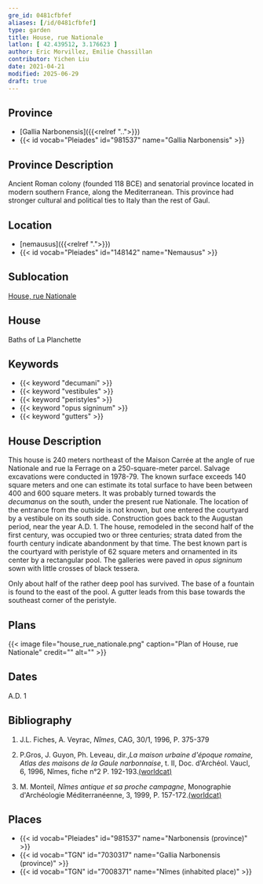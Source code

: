 ```yaml
---
gre_id: 0481cfbfef
aliases: [/id/0481cfbfef]
type: garden
title: House, rue Nationale
latlon: [ 42.439512, 3.176623 ]
author: Eric Morvillez, Emilie Chassillan
contributor: Yichen Liu
date: 2021-04-21
modified: 2025-06-29
draft: true
---
```


## Province

- [Gallia Narbonensis]({{<relref "..">}})
- {{< id vocab="Pleiades" id="981537" name="Gallia Narbonensis" >}}

## Province Description

Ancient Roman colony (founded 118 BCE) and senatorial province located in modern southern France, along the Mediterranean. This province had stronger cultural and political ties to Italy than the rest of Gaul.

## Location

- [nemausus]({{<relref ".">}})
- {{< id vocab="Pleiades" id="148142" name="Nemausus" >}}

## Sublocation

[House, rue Nationale](#)

## House

Baths of La Planchette

## Keywords

- {{< keyword "decumani" >}}
- {{< keyword "vestibules" >}}
- {{< keyword "peristyles" >}}
- {{< keyword "opus signinum" >}}
- {{< keyword "gutters" >}}

## House Description

This house is 240 meters northeast of the Maison Carrée at the angle of rue Nationale and rue la Ferrage on a 250-square-meter parcel.  Salvage excavations were conducted in 1978-79.  The known surface exceeds 140 square meters and one can estimate its total surface to have been between 400 and 600 square meters.  It was probably turned towards the *decumanus* on the south, under the present rue Nationale.  The location of the entrance from the outside is not known, but one entered the courtyard by a vestibule on its south side.  Construction goes back to the Augustan period, near the year A.D. 1. The house, remodeled in the second half of the first century, was occupied two or three centuries; strata dated from the fourth century indicate abandonment by that time. The best known part is the courtyard with peristyle of 62 square meters and ornamented in its center by a rectangular pool.  The galleries were paved in *opus signinum* sown with little crosses of black tessera.

Only about half of the rather deep pool has survived.  The base of a fountain is found to the east of the pool. A gutter leads from this base towards the southeast corner of the peristyle.

## Plans

{{< image file="house_rue_nationale.png" caption="Plan of House, rue Nationale" credit="" alt="" >}}

## Dates

A.D. 1

## Bibliography

1. J.L. Fiches, A. Veyrac, *Nîmes*, CAG, 30/1, 1996, P. 375-379

2. P.Gros, J. Guyon, Ph. Leveau, dir.,*La maison urbaine d'époque romaine, Atlas des maisons de la Gaule narbonnaise*, t. II, Doc. d'Archéol. Vaucl, 6, 1996, Nîmes, fiche n°2 P. 192-193.[(worldcat)](https://search.worldcat.org/title/491576850)

3. M. Monteil, *Nîmes antique et sa proche campagne*, Monographie d'Archéologie Méditerranéenne, 3, 1999, P. 157-172.[(worldcat)](https://search.worldcat.org/title/643112972)

## Places

- {{< id vocab="Pleiades" id="981537" name="Narbonensis (province)" >}}
- {{< id vocab="TGN" id="7030317" name="Gallia Narbonensis (province)" >}}
- {{< id vocab="TGN" id="7008371" name="Nîmes (inhabited place)" >}}
